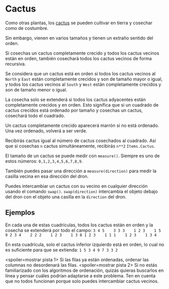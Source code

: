 # Cactus
Como otras plantas, los [cactus](objects/cactus) se pueden cultivar en tierra y cosechar como de costumbre.

Sin embargo, vienen en varios tamaños y tienen un extraño sentido del orden.

Si cosechas un cactus completamente crecido y todos los cactus vecinos están en orden, también cosechará todos los cactus vecinos de forma recursiva.

Se considera que un cactus está en orden si todos los cactus vecinos al `North` y `East` están completamente crecidos y son de tamaño mayor o igual, y todos los cactus vecinos al `South` y `West` están completamente crecidos y son de tamaño menor o igual.

La cosecha solo se extenderá si todos los cactus adyacentes están completamente crecidos y en orden.
Esto significa que si un cuadrado de cactus crecidos está ordenado por tamaño y cosechas un cactus, cosechará todo el cuadrado.

Un cactus completamente crecido aparecerá marrón si no está ordenado. Una vez ordenado, volverá a ser verde.

Recibirás cactus igual al número de cactus cosechados al cuadrado. Así que si cosechas `n` cactus simultáneamente, recibirás `n**2` `Items.Cactus`.

El tamaño de un cactus se puede medir con `measure()`.
Siempre es uno de estos números: `0,1,2,3,4,5,6,7,8,9`.

También puedes pasar una dirección a `measure(direction)` para medir la casilla vecina en esa dirección del dron.

Puedes intercambiar un cactus con su vecino en cualquier dirección usando el comando `swap()`.
`swap(direction)` intercambia el objeto debajo del dron con el objeto una casilla en la `direction` del dron.

## Ejemplos
En cada una de estas cuadrículas, todos los cactus están en orden y la cosecha se extenderá por todo el campo:
`3 4 5    3 3 3    1 2 3    1 5 9
2 3 4    2 2 2    1 2 3    1 3 8
1 2 3    1 1 1    1 2 3    1 3 4`

En esta cuadrícula, solo el cactus inferior izquierdo está en orden, lo cual no es suficiente para que se extienda:
`1 5 3
4 9 7
3 3 2`

<spoiler=mostrar pista 1>
Si las filas ya están ordenadas, ordenar las columnas no desordenará las filas.
</spoiler>
<spoiler=mostrar pista 2>
Si no estás familiarizado con los algoritmos de ordenación, quizás quieras buscarlos en línea y pensar cuáles podrían adaptarse a este problema. Ten en cuenta que no todos funcionan porque solo puedes intercambiar cactus vecinos.
</spoiler>